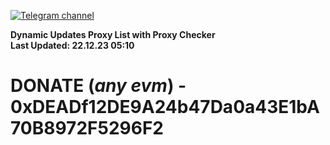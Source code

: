 [![Telegram channel](https://img.shields.io/endpoint?url=https://runkit.io/damiankrawczyk/telegram-badge/branches/master?url=https://t.me/n4z4v0d)](https://t.me/n4z4v0d) 

**Dynamic Updates Proxy List with Proxy Checker**  
**Last Updated: 22.12.23 05:10**

# DONATE (_any evm_) - 0xDEADf12DE9A24b47Da0a43E1bA70B8972F5296F2
